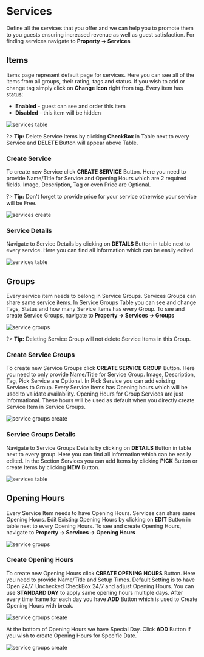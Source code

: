 # Services
Define all the services that you offer and we can help you to promote them to you guests ensuring increased revenue as well as guest satisfaction. For finding services navigate to **Property -> Services**

## Items
Items page represent default page for services. Here you can see all of the items from all groups, their rating, tags and status. If you wish to add or change tag simply click on **Change Icon** right from tag. Every item has status:
- **Enabled** - guest can see and order this item
- **Disabled** - this item will be hidden

![services table](https://static.guestbell.com/img/docs/services/servicesTable.jpg)

?> **Tip:** Delete Service Items by clicking **CheckBox** in Table next to every Service and **DELETE** Button will appear above Table.

### Create Service
To create new Service click **CREATE SERVICE** Button. Here you need to provide Name/Title for Service and Opening Hours which are 2 required fields. Image, Description, Tag or even Price are Optional.

?> **Tip:** Don't forget to provide price for your service otherwise your service will be Free.

![services create](https://static.guestbell.com/img/docs/services/servicesCreate.jpg)

### Service Details
Navigate to Service Details by clicking on **DETAILS** Button in table next to every service. Here you can find all information which can be easily edited. 

![services table](https://static.guestbell.com/img/docs/services/servicesDetails.jpg)

## Groups
Every service item needs to belong in Service Groups. Services Groups can share same service items. In Service Groups Table you can see and change Tags, Status and how many Service Items has every Group. To see and create Service Groups, navigate to **Property -> Services -> Groups**

![service groups](https://static.guestbell.com/img/docs/services/servicesGroups.jpg)

?> **Tip:** Deleting Service Group will not delete Service Items in this Group. 

### Create Service Groups
To create new Service Groups click **CREATE SERVICE GROUP** Button. Here you need to only provide Name/Title for Service Group. Image, Description, Tag, Pick Service are Optional. In Pick Service you can add existing Services to Group. Every Service Items has Opening hours which will be used to validate availability. Opening Hours for Group Services are just informational. These hours will be used as default when you directly create Service Item in Service Groups.

![service groups create](https://static.guestbell.com/img/docs/services/servicesGroupsCreate.jpg)

### Service Groups Details
Navigate to Service Groups Details by clicking on **DETAILS** Button in table next to every group. Here you can find all information which can be easily edited. In the Section Services you can add Items by clicking **PICK** Button or create Items by clicking **NEW** Button.

![services table](https://static.guestbell.com/img/docs/services/servicesGroupsDetails.jpg)

## Opening Hours
Every Service Item needs to have Opening Hours. Services can share same Opening Hours. Edit Existing Opening Hours by clicking on **EDIT** Button in table next to every Opening Hours. To see and create Opening Hours, navigate to **Property -> Services -> Opening Hours**

![service groups](https://static.guestbell.com/img/docs/services/servicesHours.jpg)


### Create Opening Hours
To create new Opening Hours click **CREATE OPENING HOURS** Button. Here you need to provide Name/Title and Setup Times. Default Setting is to have Open 24/7. Unchecked CheckBox 24/7 and adjust Opening Hours. You can use **STANDARD DAY** to apply same opening hours multiple days. After every time frame for each day you have **ADD** Button which is used to Create Opening Hours with break. 

![service groups create](https://static.guestbell.com/img/docs/services/servicesHoursCreate.jpg)

At the bottom of Opening Hours we have Special Day. Click **ADD** Button if you wish to create Opening Hours for Specific Date. 

![service groups create](https://static.guestbell.com/img/docs/services/servicesHoursSpecialDay.jpg)

